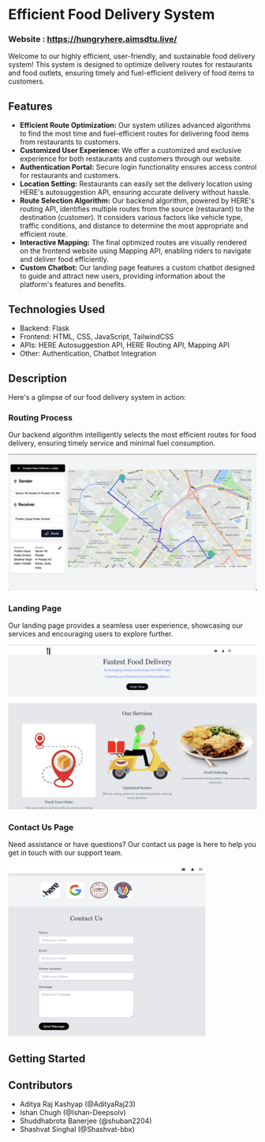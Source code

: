 # Efficient Food Delivery System

### Website : https://hungryhere.aimsdtu.live/

Welcome to our highly efficient, user-friendly, and sustainable food delivery system! This system is designed to optimize delivery routes for restaurants and food outlets, ensuring timely and fuel-efficient delivery of food items to customers.



## Features

- **Efficient Route Optimization:** Our system utilizes advanced algorithms to find the most time and fuel-efficient routes for delivering food items from restaurants to customers.
- **Customized User Experience:** We offer a customized and exclusive experience for both restaurants and customers through our website.
- **Authentication Portal:** Secure login functionality ensures access control for restaurants and customers.
- **Location Setting:** Restaurants can easily set the delivery location using HERE's autosuggestion API, ensuring accurate delivery without hassle.
- **Route Selection Algorithm:** Our backend algorithm, powered by HERE's routing API, identifies multiple routes from the source (restaurant) to the destination (customer). It considers various factors like vehicle type, traffic conditions, and distance to determine the most appropriate and efficient route.
- **Interactive Mapping:** The final optimized routes are visually rendered on the frontend website using Mapping API, enabling riders to navigate and deliver food efficiently.
- **Custom Chatbot:** Our landing page features a custom chatbot designed to guide and attract new users, providing information about the platform's features and benefits.

## Technologies Used

- Backend: Flask
- Frontend: HTML, CSS, JavaScript, TailwindCSS
- APIs: HERE Autosuggestion API, HERE Routing API, Mapping API
- Other: Authentication, Chatbot Integration

## Description

Here's a glimpse of our food delivery system in action:

### Routing Process
Our backend algorithm intelligently selects the most efficient routes for food delivery, ensuring timely service and minimal fuel consumption.

![Routing Process](./assets/Routing.png)

### Landing Page
Our landing page provides a seamless user experience, showcasing our services and encouraging users to explore further.

![Landing Page](./assets/landing_page.png)

### Contact Us Page
Need assistance or have questions? Our contact us page is here to help you get in touch with our support team.

<img src="./assets/Contact_us.png" width="400" height="350">

## Getting Started



## Contributors

- Aditya Raj Kashyap (@AdityaRaj23)
- Ishan Chugh (@Ishan-Deepsolv)
- Shuddhabrota Banerjee (@shuban2204)
- Shashvat Singhal (@Shashvat-bbx)

